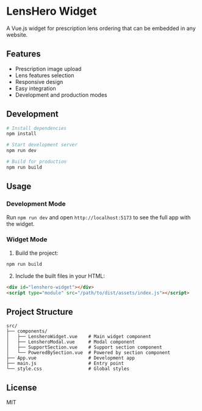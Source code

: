 # LensHero Widget

A Vue.js widget for prescription lens ordering that can be embedded in any website.

## Features

- Prescription image upload
- Lens features selection
- Responsive design
- Easy integration
- Development and production modes

## Development

```bash
# Install dependencies
npm install

# Start development server
npm run dev

# Build for production
npm run build
```

## Usage

### Development Mode

Run `npm run dev` and open `http://localhost:5173` to see the full app with the widget.

### Widget Mode

1. Build the project:

```bash
npm run build
```

2. Include the built files in your HTML:

```html
<div id="lenshero-widget"></div>
<script type="module" src="/path/to/dist/assets/index.js"></script>
```

## Project Structure

```
src/
├── components/
│   ├── LensheroWidget.vue    # Main widget component
│   ├── LensheroModal.vue     # Modal component
│   ├── SupportSection.vue    # Support section component
│   └── PoweredBySection.vue  # Powered by section component
├── App.vue                   # Development app
├── main.js                   # Entry point
└── style.css                 # Global styles
```

## License

MIT
